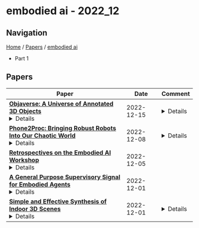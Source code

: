 # embodied ai - 2022_12

## Navigation

[Home](https://lixin97.github.io/arXivRadar) / [Papers](https://lixin97.github.io/arXivRadar/papers) / [embodied ai](https://lixin97.github.io/arXivRadar/papers/embodied_ai)

- Part 1

## Papers

| **Paper** | **Date** | **Comment** |
| --- | --- | --- |
| **[Objaverse: A Universe of Annotated 3D Objects](http://arxiv.org/abs/2212.08051v1)**<details>Massive data corpora like WebText, Wikipedia, Conceptual Captions, WebImageText, and LAION have propelled recent dramatic progress in AI. Large neural models trained on such datasets produce impressive results and top many of today's benchmarks. A notable omission within this family of large-scale datasets is 3D data. Despite considerable interest and potential applications in 3D vision, datasets of high-fidelity 3D models continue to be mid-sized with limited diversity of object categories. Addressing this gap, we present Objaverse 1.0, a large dataset of objects with 800K+ (and growing) 3D models with descriptive captions, tags, and animations. Objaverse improves upon present day 3D repositories in terms of scale, number of categories, and in the visual diversity of instances within a category. We demonstrate the large potential of Objaverse via four diverse applications: training generative 3D models, improving tail category segmentation on the LVIS benchmark, training open-vocabulary object-navigation models for Embodied AI, and creating a new benchmark for robustness analysis of vision models. Objaverse can open new directions for research and enable new applications across the field of AI.</details> | 2022-12-15 | <details>Website: objaverse.allenai.org</details> |
| **[Phone2Proc: Bringing Robust Robots Into Our Chaotic World](http://arxiv.org/abs/2212.04819v1)**<details>Training embodied agents in simulation has become mainstream for the embodied AI community. However, these agents often struggle when deployed in the physical world due to their inability to generalize to real-world environments. In this paper, we present Phone2Proc, a method that uses a 10-minute phone scan and conditional procedural generation to create a distribution of training scenes that are semantically similar to the target environment. The generated scenes are conditioned on the wall layout and arrangement of large objects from the scan, while also sampling lighting, clutter, surface textures, and instances of smaller objects with randomized placement and materials. Leveraging just a simple RGB camera, training with Phone2Proc shows massive improvements from 34.7% to 70.7% success rate in sim-to-real ObjectNav performance across a test suite of over 200 trials in diverse real-world environments, including homes, offices, and RoboTHOR. Furthermore, Phone2Proc's diverse distribution of generated scenes makes agents remarkably robust to changes in the real world, such as human movement, object rearrangement, lighting changes, or clutter.</details> | 2022-12-08 | <details>https://allenai.org/project/phone2proc</details> |
| **[Retrospectives on the Embodied AI Workshop](http://arxiv.org/abs/2210.06849v3)**<details>We present a retrospective on the state of Embodied AI research. Our analysis focuses on 13 challenges presented at the Embodied AI Workshop at CVPR. These challenges are grouped into three themes: (1) visual navigation, (2) rearrangement, and (3) embodied vision-and-language. We discuss the dominant datasets within each theme, evaluation metrics for the challenges, and the performance of state-of-the-art models. We highlight commonalities between top approaches to the challenges and identify potential future directions for Embodied AI research.</details> | 2022-12-05 |  |
| **[A General Purpose Supervisory Signal for Embodied Agents](http://arxiv.org/abs/2212.01186v1)**<details>Training effective embodied AI agents often involves manual reward engineering, expert imitation, specialized components such as maps, or leveraging additional sensors for depth and localization. Another approach is to use neural architectures alongside self-supervised objectives which encourage better representation learning. In practice, there are few guarantees that these self-supervised objectives encode task-relevant information. We propose the Scene Graph Contrastive (SGC) loss, which uses scene graphs as general-purpose, training-only, supervisory signals. The SGC loss does away with explicit graph decoding and instead uses contrastive learning to align an agent's representation with a rich graphical encoding of its environment. The SGC loss is generally applicable, simple to implement, and encourages representations that encode objects' semantics, relationships, and history. Using the SGC loss, we attain significant gains on three embodied tasks: Object Navigation, Multi-Object Navigation, and Arm Point Navigation. Finally, we present studies and analyses which demonstrate the ability of our trained representation to encode semantic cues about the environment.</details> | 2022-12-01 |  |
| **[Simple and Effective Synthesis of Indoor 3D Scenes](http://arxiv.org/abs/2204.02960v2)**<details>We study the problem of synthesizing immersive 3D indoor scenes from one or more images. Our aim is to generate high-resolution images and videos from novel viewpoints, including viewpoints that extrapolate far beyond the input images while maintaining 3D consistency. Existing approaches are highly complex, with many separately trained stages and components. We propose a simple alternative: an image-to-image GAN that maps directly from reprojections of incomplete point clouds to full high-resolution RGB-D images. On the Matterport3D and RealEstate10K datasets, our approach significantly outperforms prior work when evaluated by humans, as well as on FID scores. Further, we show that our model is useful for generative data augmentation. A vision-and-language navigation (VLN) agent trained with trajectories spatially-perturbed by our model improves success rate by up to 1.5% over a state of the art baseline on the R2R benchmark. Our code will be made available to facilitate generative data augmentation and applications to downstream robotics and embodied AI tasks.</details> | 2022-12-01 | <details>AAAI 2023</details> |
